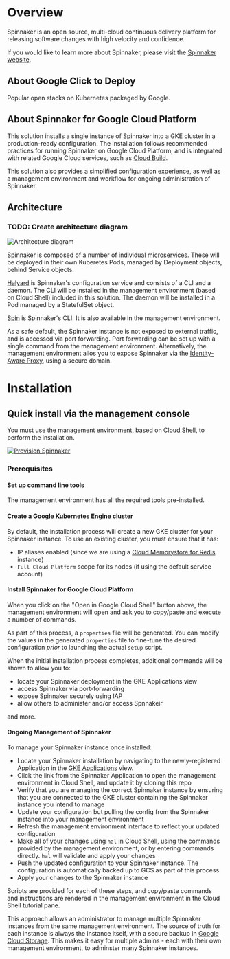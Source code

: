 # Overview

Spinnaker is an open source, multi-cloud continuous delivery platform for
releasing software changes with high velocity and confidence.

If you would like to learn more about Spinnaker, please visit the
[Spinnaker website](https://spinnaker.io/).

## About Google Click to Deploy

Popular open stacks on Kubernetes packaged by Google.

## About Spinnaker for Google Cloud Platform

This solution installs a single instance of Spinnaker into a GKE cluster in a
production-ready configuration. The installation follows recommended practices
for running Spinnaker on Google Cloud Platform, and is integrated with related
Google Cloud services, such as [Cloud Build](https://cloud.google.com/cloud-build/).

This solution also provides a simplified configuration experience, as well as a
management environment and workflow for ongoing administration of Spinnaker.

## Architecture

### TODO: Create architecture diagram

![Architecture diagram](resources/spinnaker-k8s-app-architecture.png)

Spinnaker is composed of a number of individual
[microservices](https://www.spinnaker.io/reference/architecture/). These
will be deployed in their own Kuberetes Pods, managed by Deployment objects,
behind Service objects.

[Halyard](https://www.spinnaker.io/reference/halyard/) is Spinnaker's
configuration service and consists of a CLI and a daemon. The CLI will be
installed in the management environment (based on Cloud Shell) included in
this solution. The daemon will be installed in a Pod managed by a StatefulSet
object.

[Spin](https://www.spinnaker.io/guides/spin/app/) is Spinnaker's CLI. It is also
available in the management environment.

As a safe default, the Spinnaker instance is not exposed to external traffic, and
is accessed via port forwarding. Port forwarding can be set up with a single command
from the management environment. Alternatively, the management environment allos you
to expose Spinnaker via the [Identity-Aware Proxy](https://cloud.google.com/iap/), using
a secure domain.

# Installation

## Quick install via the management console

You must use the management environment, based on [Cloud Shell](https://cloud.google.com/shell/),
to perform the installation.

[![Provision Spinnaker](https://gstatic.com/cloudssh/images/open-btn.png)](https://console.cloud.google.com/cloudshell/editor?cloudshell_git_repo=https://github.com/GoogleCloudPlatform/click-to-deploy.git&cloudshell_working_dir=k8s/spinnaker/scripts/install&cloudshell_tutorial=provision-spinnaker.md)

### Prerequisites

#### Set up command line tools

The management environment has all the required tools pre-installed.

#### Create a Google Kubernetes Engine cluster

By default, the installation process will create a new GKE cluster for your Spinnaker
instance. To use an existing cluster, you must ensure that it has:

* IP aliases enabled (since we are using a
[Cloud Memorystore for Redis](https://cloud.google.com/memorystore/) instance)
* `Full Cloud Platform` scope for its nodes (if using the default service account)

#### Install Spinnaker for Google Cloud Platform

When you click on the "Open in Google Cloud Shell" button above, the management
environment will open and ask you to copy/paste and execute a number of commands.

As part of this process, a `properties` file will be generated. You can modify the
values in the generated `properties` file to fine-tune the desired configuration
_prior_ to launching the actual `setup` script.

When the initial installation process completes, additional commands will be shown
to allow you to:

* locate your Spinnaker deployment in the GKE Applications view
* access Spinnaker via port-forwarding
* expose Spinnaker securely using IAP
* allow others to administer and/or access Spnnakeir

and more.

#### Ongoing Management of Spinnaker

To manage your Spinnaker instance once installed:

* Locate your Spinnaker installation by navigating to the newly-registered
Application in the
[GKE Applications](https://console.developers.google.com/kubernetes/application?project=_)
view.
* Click the link from the Spinnaker Application to open the management
environment in Cloud Shell, and update it by cloning this repo
* Verify that you are managing the correct Spinnaker instance by ensuring that you
are connected to the GKE cluster containing the Spinnaker instance you intend to manage
* Update your configuration but pulling the config from the Spinnaker instance into your
management environment
* Refresh the management environment interface to reflect your updated configuration
* Make all of your changes using `hal` in Cloud Shell, using the commands provided by the
management environment, or by entering commands directly. `hal` will validate and apply your
changes
* Push the updated configuration to your Spinnaker instance. The configuration is automatically
backed up to GCS as part of this process
* Apply your changes to the Spinnaker instance

Scripts are provided for each of these steps, and copy/paste commands and instructions
are rendered in the management environment in the Cloud Shell tutorial pane.

This approach allows an administrator to manage multiple Spinnaker instances from the
same management environment. The source of truth for each instance is always the instance
itself, with a secure backup in [Google Cloud Storage](https://cloud.google.com/storage).
This makes it easy for multiple admins - each with their own management environment, to
adminster many Spinnaker instances.
